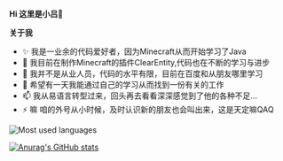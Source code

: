 **Hi 这里是小吕👋**

**关于我**
- ✨ 我是一业余的代码爱好者，因为Minecraft从而开始学习了Java
- 🔭 我目前在制作Minecraft的插件ClearEntity,代码也在不断的学习与进步
- 🌱 我并不是从业人员，代码的水平有限，目前在百度和从朋友哪里学习
- 👯 希望有一天我能通过自己的学习从而找到一份有关的工作
- 📫 我从易语言转型过来，回头再去看看深深感觉到了他的各种不足...
- ⚡ 嘛 咱的外号从小时候，及时认识新的朋友也会叫出来，这是天定嘛QAQ

![Most used languages](https://github-readme-stats.vercel.app/api/top-langs/?username=MrLv0816&layout=compact&hide_border=true&langs_count=10)


[![Anurag's GitHub stats](https://github-readme-stats.vercel.app/api?username=MrLv0816)](https://github.com/anuraghazra/github-readme-stats)

